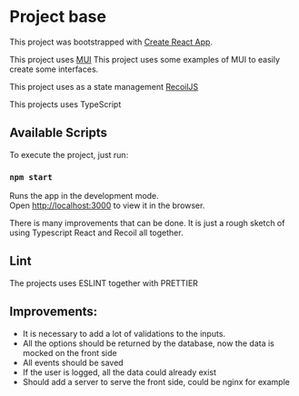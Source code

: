 # Project base

This project was bootstrapped with [Create React App](https://github.com/facebook/create-react-app).

This project uses [MUI](https://mui.com/)
This project uses some examples of MUI to easily create some interfaces.

This project uses as a state management [RecoilJS](https://recoiljs.org/)

This projects uses TypeScript

## Available Scripts

To execute the project, just run:

### `npm start`

Runs the app in the development mode.\
Open [http://localhost:3000](http://localhost:3000) to view it in the browser.

There is many improvements that can be done. It is just a rough sketch of using Typescript React and Recoil all together.

## Lint

The projects uses ESLINT together with PRETTIER

## Improvements:

- It is necessary to add a lot of validations to the inputs.
- All the options should be returned by the database, now the data is mocked on the front side
- All events should be saved
- If the user is logged, all the data could already exist
- Should add a server to serve the front side, could be nginx for example
